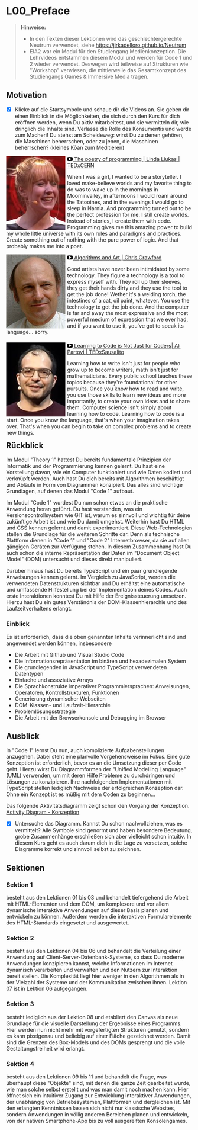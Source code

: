# L00_Preface  
> **Hinweise:** 
> - In den Texten dieser Lektionen wird das geschlechtergerechte Neutrum verwendet, siehe <https://jirkadelloro.github.io/Neutrum>
> - EIA2 war ein Modul für den Studiengang Medienkonzeption. Die Lehrvideos entstammen diesem Modul und werden für Code 1 und 2 wieder verwendet. Deswegen wird teilweise auf Strukturen wie "Workshop" verwiesen, die mittlerweile das Gesamtkonzept des Studiengangs Games & Immersive Media tragen.

## Motivation  
- [x] Klicke auf die Startsymbole und schaue dir die Videos an. Sie geben dir einen Einblick in die Möglichkeiten, die sich durch den Kurs für dich eröffnen werden, wenn Du aktiv mitarbeitest, und sie vermitteln dir, wie dringlich die Inhalte sind. Verlasse die Rolle des Konsumentis und werde zum Macheri! Du stehst am Scheideweg: wirst Du zu denen gehören, die Maschinen beherrschen, oder zu jenen, die Maschinen beherrschen? (kleines Kōan zum Meditieren)

<!--
<div style="float:left; min-height:17em"><a href="https://www.youtube.com/watch?v=y-t8SWdogGo&t=1439s"><img src="Material/Trapp.jpg" style="float:left; margin-right: 5px"/><img src="../X01_Appendix/Img/video.jpg" width="3%"/> Digital Designer | Dr. Marcus Trapp | UX-DAY KONFERENZ 2018</a><br/>   

Wenn Du Digital Designer werden willst, wenn Du das wirklich richtig machen willst, musst Du sowohl diese Gestaltungskompetenz mitbringen, als auch diese Materialkunde. Und in unserem Fall ist das Material eben halt digital. "Kenne ich die Methoden? Kenne ich die Tools? Weiß ich was das bedeutet? Kenne ich die Technologien?"
</div>  
-->

<div style="float:left; min-height:17em"><a href="https://youtu.be/-jRREn6ifEQ"><img src="Material/LindaLiukas.jpg" style="float:left; margin-right: 5px"/><img src="../X01_Appendix/Img/video.jpg" width="3%"/> The poetry of programming | Linda Liukas | TEDxCERN</a><br/>   

When I was a girl, I wanted to be a storyteller. I loved make-believe worlds and my favorite thing to do was to wake up in the mornings in Moominvalley, in afternoons I would roam around the Tatooines, and in the evenings I would go to sleep in Narnia. And programming turned out to be the perfect profession for me. I still create worlds. Instead of stories, I create them with code. Programming gives me this amazing power to build my whole little universe with its own rules and paradigms and practices. Create something out of nothing with the pure power of logic. And that probably makes me into a poet. 
</div>  

<div style="float:left; min-height:17em"><a href="../X01_Appendix/Crawford/Crawford.html"><img src="Material/ChrisCrawford.jpg" style="float:left; margin-right: 5px"/><img src="../X01_Appendix/Img/video.jpg" width="3%"/> Algorithms and Art | Chris Crawford</a><br/>   

Good artists have never been intimidated by some technology. They figure a technology is a tool to express myself with. They roll up their sleeves, they get their hands dirty and they use the tool to get the job done! Wether it's a welding torch, the intestines of a cat, oil paint, whatever. You use the technology to get the job done. And the computer is far and away the most expressive and the most powerful medium of expression that we ever had, and if you want to use it, you've got to speak its language... sorry.
</div>  

<div style="float:left; min-height:17em"><a href="https://www.youtube.com/watch?v=MvTSPwftvyo"><img src="Material/AliPartovi.jpg" style="float:left; margin-right: 5px"/><img src="../X01_Appendix/Img/video.jpg" width="3%"/> Learning to Code is Not Just for Coders| Ali Partovi | TEDxSausalito</a><br/>  

Learning how to write isn't just for people who grow up to become writers, math isn't just for mathematicians. Every public school teaches these topics because they're foundational for other pursuits. Once you know how to read and write, you use those skills to learn new ideas and more importantly, to create your own ideas and to share them. Computer science isn't simply about learning how to code. Learning how to code is a start. Once you know the language, that's when your imagination takes over. That's when you can begin to take on complex problems and to create new things.
</div>  

<!--
## Überblick 
<div align="center">
  <a href="http://hdl.handle.net/10900.3/OER_XDVTECCQ"><img src="../X01_Appendix/Img/L00_Bild.JPG" width="25%"/></a>
  <br/>
<a href="http://hdl.handle.net/10900.3/OER_XDVTECCQ"><img src="../X01_Appendix/Img/video.jpg" width="3%"/> L00 Preface: Intro</a>
</div>
-->

## Rückblick
Im Modul "Theory 1" hattest Du bereits fundamentale Prinzipien der Informatik und der Programmierung kennen gelernt. Du hast eine Vorstellung davon, wie ein Computer funktioniert und wie Daten kodiert und verknüpft werden. Auch hast Du dich bereits mit Algorithmen beschäftigt und Abläufe in Form von Diagrammen konzipiert. Das alles sind wichtige Grundlagen, auf denen das Modul "Code 1" aufbaut.

Im Modul "Code 1" wurdest Du nun schon etwas an die praktische Anwendung heran geführt. Du hast verstanden, was ein Versionscontrollsystem wie GIT ist, warum es sinnvoll und wichtig für deine zukünftige Arbeit ist und wie Du damit umgehst. Weiterhin hast Du HTML und CSS kennen gelernt und damit experimentiert. Diese Web-Technologien stellen die Grundlage für die weiteren Schritte dar. Denn als technische Plattform dienen in "Code 1" und "Code 2" Internetbrowser, da sie auf allen gängigen Geräten zur Verfügung stehen. In diesem Zusammenhang hast Du auch schon die interne Repräsentation der Daten im "Document Object Model" (DOM) untersucht und dieses direkt manipuliert.

Darüber hinaus hast Du bereits TypeScript und ein paar grundlegende Anweisungen kennen gelernt. Im Vergleich zu JavaScript, werden die verwendeten Datenstrukturen sichtbar und Du erhältst eine automatische und umfassende Hilfestellung bei der Implementation deines Codes. Auch erste Interaktionen konntest Du mit Hilfe der Ereignissteuerung umsetzen. Hierzu hast Du ein gutes Verständnis der DOM-Klassenhierarchie und des Laufzeitverhaltens erlangt.

### Einblick
Es ist erforderlich, dass die oben genannten Inhalte verinnerlicht sind und angewendet werden können, insbesondere
- Die Arbeit mit Github und Visual Studio Code
- Die Informationsrepräsentation im binären und hexadezimalen System
- Die grundlegenden in JavaScript und TypeScript verwendeten Datentypen
- Einfache und assoziative Arrays
- Die Sprachkonstrukte imperativer Programmiersprachen: Anweisungen, Operatoren, Kontrollstrukturen, Funktionen
- Generierung dynamischer Webseiten
- DOM-Klassen- und Laufzeit-Hierarchie
- Problemlösungsstrategie
- Die Arbeit mit der Browserkonsole und Debugging im Browser

## Ausblick
In "Code 1" lernst Du nun, auch komplizierte Aufgabenstellungen anzugehen. Dabei steht eine planvolle Vorgehensweise im Fokus. Eine gute Konzeption ist erforderlich, bevor es an die Umsetzung dieser per Code geht. Hierzu wirst Du Diagrammformen der "Unified Modelling Language" (UML) verwenden, um mit deren Hilfe Probleme zu durchdringen und Lösungen zu konzipieren. Ihre nachfolgenden Implementationen mit TypeScript stellen lediglich Nachweise der erfolgreichen Konzeption dar. Ohne ein Konzept ist es müßig mit dem Coden zu beginnen...

Das folgende Aktivitätsdiagramm zeigt schon den Vorgang der Konzeption.   
[Activity Diagram - Konzeption](../X01_Appendix/UML/AD_Konzeption.svg)  

- [x] Untersuche das Diagramm. Kannst Du schon nachvollziehen, was es vermittelt? Alle Symbole sind genormt und haben besondere Bedeutung, grobe Zusammenhänge erschließen sich aber vielleicht schon intuitiv. In diesem Kurs geht es auch darum dich in die Lage zu versetzen, solche Diagramme korrekt und sinnvoll selbst zu zeichnen.

## Sektionen
### Sektion 1
besteht aus den Lektionen 01 bis 03 und behandelt tiefergehend die Arbeit mit HTML-Elementen und dem DOM, um komplexere und vor allem dynamische interaktive Anwendungen auf dieser Basis planen und entwickeln zu können. Außerdem werden die interaktiven Formularelemente des HTML-Standards eingesetzt und ausgewertet.  

### Sektion 2
besteht aus den Lektionen 04 bis 06 und behandelt die Verteilung einer Anwendung auf Client-Server-Datenbank-Systeme, so dass Du moderne Anwendungen konzipieren kannst, welche Informationen im Internet dynamisch verarbeiten und verwalten und den Nutzern zur Interaktion bereit stellen. Die Komplexität liegt hier weniger in den Algorithmen als in der Vielzahl der Systeme und der Kommunikation zwischen ihnen. Lektion 07 ist in Lektion 06 aufgegangen.

### Sektion 3
besteht lediglich aus der Lektion 08 und etabliert den Canvas als neue Grundlage für die visuelle Darstellung der Ergebnisse eines Programms. Hier werden nun nicht mehr mit vorgefertigten Strukturen genutzt, sondern es kann pixelgenau und beliebig auf einer Fläche gezeichnet werden. Damit sind die Grenzen des Box-Models und des DOMs gesprengt und die volle Gestaltungsfreiheit wird erlangt. 

### Sektion 4
besteht aus den Lektionen 09 bis 11 und behandelt die Frage, was überhaupt diese "Objekte" sind, mit denen die ganze Zeit gearbeitet wurde, wie man solche selbst erstellt und was man damit noch machen kann. Hier öffnet sich ein intuitiver Zugang zur Entwicklung interaktiver Anwendungen, der unabhängig von Betriebssystemen, Plattformen und dergleichen ist. Mit den erlangten Kenntnissen lassen sich nicht nur klassische Websites, sondern Anwendungen in völlig anderen Bereichen planen und entwickeln, von der nativen Smartphone-App bis zu voll ausgereiften Konsolengames.

